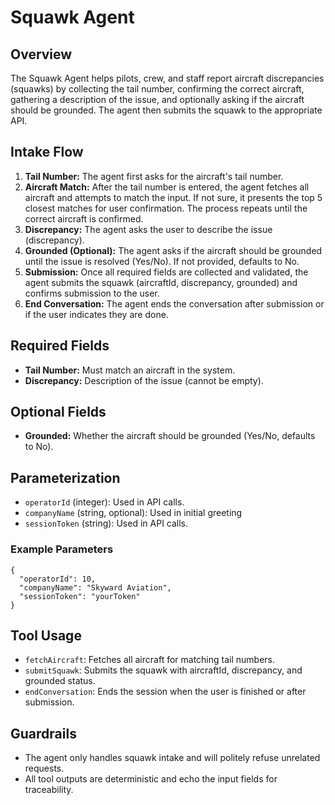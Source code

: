 # Squawk Agent

## Overview
The Squawk Agent helps pilots, crew, and staff report aircraft discrepancies (squawks) by collecting the tail number, confirming the correct aircraft, gathering a description of the issue, and optionally asking if the aircraft should be grounded. The agent then submits the squawk to the appropriate API.

## Intake Flow
1. **Tail Number:** The agent first asks for the aircraft's tail number.
2. **Aircraft Match:** After the tail number is entered, the agent fetches all aircraft and attempts to match the input. If not sure, it presents the top 5 closest matches for user confirmation. The process repeats until the correct aircraft is confirmed.
3. **Discrepancy:** The agent asks the user to describe the issue (discrepancy).
4. **Grounded (Optional):** The agent asks if the aircraft should be grounded until the issue is resolved (Yes/No). If not provided, defaults to No.
5. **Submission:** Once all required fields are collected and validated, the agent submits the squawk (aircraftId, discrepancy, grounded) and confirms submission to the user.
6. **End Conversation:** The agent ends the conversation after submission or if the user indicates they are done.

## Required Fields
- **Tail Number:** Must match an aircraft in the system.
- **Discrepancy:** Description of the issue (cannot be empty).

## Optional Fields
- **Grounded:** Whether the aircraft should be grounded (Yes/No, defaults to No).

## Parameterization
- `operatorId` (integer): Used in API calls.
- `companyName` (string, optional): Used in initial greeting
- `sessionToken` (string): Used in API calls.

### Example Parameters
```
{
  "operatorId": 10,
  "companyName": "Skyward Aviation",
  "sessionToken": "yourToken"
}
```

## Tool Usage
- `fetchAircraft`: Fetches all aircraft for matching tail numbers.
- `submitSquawk`: Submits the squawk with aircraftId, discrepancy, and grounded status.
- `endConversation`: Ends the session when the user is finished or after submission.

## Guardrails
- The agent only handles squawk intake and will politely refuse unrelated requests.
- All tool outputs are deterministic and echo the input fields for traceability.
